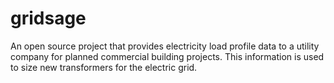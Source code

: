 # gridsage
An open source project that provides electricity load profile data to a utility company for planned commercial building projects. This information is used to size new transformers for the electric grid.
